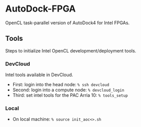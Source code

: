 # AutoDock-FPGA

OpenCL task-parallel version of AutoDock4 for Intel FPGAs.

## Tools

Steps to initialize Intel OpenCL development/deployment tools.

### DevCloud

Intel tools available in DevCloud.

* First: login into the head node: `% ssh devcloud`
* Second: login into a compute node: `% devcloud_login`
* Third: set intel tools for the PAC Arria 10: `% tools_setup`

### Local

* On local machine: `% source init_aoc<>.sh`

